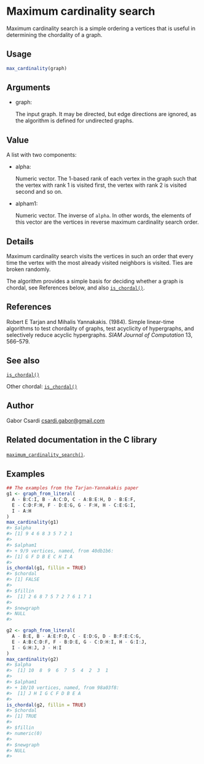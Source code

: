 # Maximum cardinality search

Maximum cardinality search is a simple ordering a vertices that is
useful in determining the chordality of a graph.

## Usage

``` r
max_cardinality(graph)
```

## Arguments

- graph:

  The input graph. It may be directed, but edge directions are ignored,
  as the algorithm is defined for undirected graphs.

## Value

A list with two components:

- alpha:

  Numeric vector. The 1-based rank of each vertex in the graph such that
  the vertex with rank 1 is visited first, the vertex with rank 2 is
  visited second and so on.

- alpham1:

  Numeric vector. The inverse of `alpha`. In other words, the elements
  of this vector are the vertices in reverse maximum cardinality search
  order.

## Details

Maximum cardinality search visits the vertices in such an order that
every time the vertex with the most already visited neighbors is
visited. Ties are broken randomly.

The algorithm provides a simple basis for deciding whether a graph is
chordal, see References below, and also
[`is_chordal()`](https://r.igraph.org/reference/is_chordal.md).

## References

Robert E Tarjan and Mihalis Yannakakis. (1984). Simple linear-time
algorithms to test chordality of graphs, test acyclicity of hypergraphs,
and selectively reduce acyclic hypergraphs. *SIAM Journal of
Computation* 13, 566–579.

## See also

[`is_chordal()`](https://r.igraph.org/reference/is_chordal.md)

Other chordal:
[`is_chordal()`](https://r.igraph.org/reference/is_chordal.md)

## Author

Gabor Csardi <csardi.gabor@gmail.com>

## Related documentation in the C library

[`maximum_cardinality_search()`](https://igraph.org/c/html/latest/igraph-Structural.html#igraph_maximum_cardinality_search).

## Examples

``` r
## The examples from the Tarjan-Yannakakis paper
g1 <- graph_from_literal(
  A - B:C:I, B - A:C:D, C - A:B:E:H, D - B:E:F,
  E - C:D:F:H, F - D:E:G, G - F:H, H - C:E:G:I,
  I - A:H
)
max_cardinality(g1)
#> $alpha
#> [1] 9 4 6 8 3 5 7 2 1
#> 
#> $alpham1
#> + 9/9 vertices, named, from 40db1b6:
#> [1] G F D B E C H I A
#> 
is_chordal(g1, fillin = TRUE)
#> $chordal
#> [1] FALSE
#> 
#> $fillin
#>  [1] 2 6 8 7 5 7 2 7 6 1 7 1
#> 
#> $newgraph
#> NULL
#> 

g2 <- graph_from_literal(
  A - B:E, B - A:E:F:D, C - E:D:G, D - B:F:E:C:G,
  E - A:B:C:D:F, F - B:D:E, G - C:D:H:I, H - G:I:J,
  I - G:H:J, J - H:I
)
max_cardinality(g2)
#> $alpha
#>  [1] 10  8  9  6  7  5  4  2  3  1
#> 
#> $alpham1
#> + 10/10 vertices, named, from 98a03f8:
#>  [1] J H I G C F D B E A
#> 
is_chordal(g2, fillin = TRUE)
#> $chordal
#> [1] TRUE
#> 
#> $fillin
#> numeric(0)
#> 
#> $newgraph
#> NULL
#> 
```
